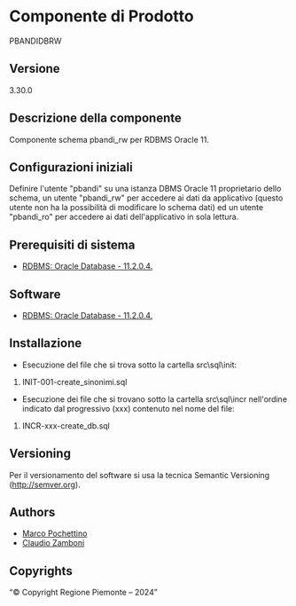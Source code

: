 # Componente di Prodotto
PBANDIDBRW

## Versione
3.30.0

## Descrizione della componente
Componente schema pbandi_rw per RDBMS Oracle 11.

## Configurazioni iniziali
Definire l'utente "pbandi" su una istanza DBMS Oracle 11 proprietario dello schema, un utente "pbandi_rw" per accedere ai dati da applicativo (questo utente non ha la possibilità di modificare lo schema dati) ed un utente "pbandi_ro" per accedere ai dati dell'applicativo in sola lettura.

## Prerequisiti di sistema
* [RDBMS: Oracle Database - 11.2.0.4.](https://https://www.oracle.com/java)

## Software
* [RDBMS: Oracle Database - 11.2.0.4.](https://https://www.oracle.com/java)

## Installazione
* Esecuzione del file che si trova sotto la cartella src\sql\init:

1. INIT-001-create_sinonimi.sql

* Esecuzione dei file che si trovano sotto la cartella src\sql\incr nell'ordine indicato dal progressivo (xxx) contenuto nel nome del file:

1. INCR-xxx-create_db.sql

## Versioning
Per il versionamento del software si usa la tecnica Semantic Versioning (http://semver.org).

## Authors
* [Marco Pochettino](mailto:marco.pochettino@csi.it)
* [Claudio Zamboni](mailto:claudio.zamboni@csi.it)

## Copyrights
“© Copyright Regione Piemonte – 2024”
